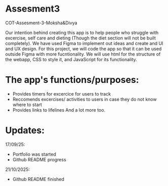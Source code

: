 # Assesment3
COT-Assesment-3-Moksha&amp;Divya

Our intention behind creating this app is to help people who struggle with excercise, self care and dieting (Though the diet section will not be built completely). We have used Figma to implement out ideas and create and UI and UX design. For this project, we will code the app so that it can be used outside Figma with more fucntionality. We will use html for the structure of the webapp, CSS to style it, and JavaScript for its functionality. 
# The app's functions/purposes:
  - Provides timers for excercice for users to track
  - Reccomends excercises/ activities to users in case they do not know where to start
  - Provides links to lifelines
And a lot more too.

# Updates:
17/09/25:
  - Portfolio was started
  - Github README progress

21/10/2025:
  - Github README finished

